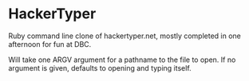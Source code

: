 HackerTyper
===========

Ruby command line clone of hackertyper.net, mostly completed in one afternoon for fun at DBC.

Will take one ARGV argument for a pathname to the file to open. If no argument is given, defaults to opening and typing itself.
